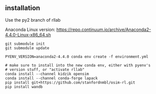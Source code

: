 installation
------------
Use the py2 branch of rllab

Anaconda Linux version: https://repo.continuum.io/archive/Anaconda2-4.4.0-Linux-x86_64.sh

```shell
git submodule init
git submodule update

PYENV_VERSION=anaconda2-4.4.0 conda env create -f environment.yml

# make sure to install into the new conda env, either with pyenv's
# version stuff, or "activate rllab"
conda install --channel kidzik opensim
conda install --channel conda-forge lapack
pip install git+https://github.com/stanfordnmbl/osim-rl.git
pip install wandb
```
